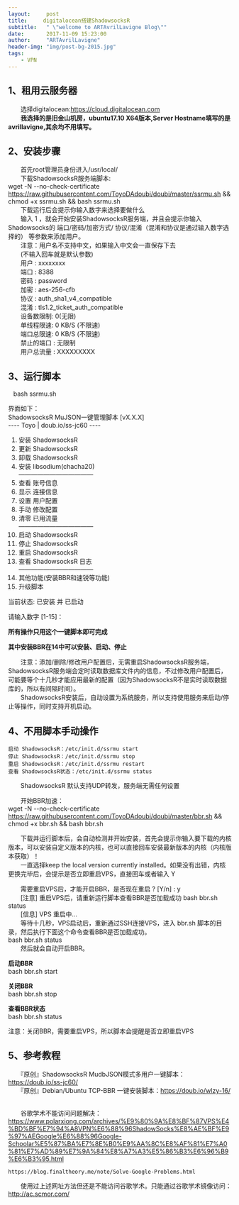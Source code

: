 ```yaml
---
layout:     post
title:     digitalocean搭建ShadowsocksR
subtitle:   " \"welcome to ARTAvrilLavigne Blog\""
date:       2017-11-09 15:23:00
author:     "ARTAvrilLavigne"
header-img: "img/post-bg-2015.jpg"
tags:
    - VPN
---
```

## 1、租用云服务器  
　　选择digitalocean:https://cloud.digitalocean.com  
　　**我选择的是旧金山机房，ubuntu17.10 X64版本,Server Hostname填写的是avrillavigne,其余均不用填写。**  
## 2、安装步骤  
　　首先root管理员身份进入/usr/local/  
　　下载ShadowsocksR服务端脚本:  
    wget -N --no-check-certificate https://raw.githubusercontent.com/ToyoDAdoubi/doubi/master/ssrmu.sh && chmod +x ssrmu.sh && bash ssrmu.sh  
　　下载运行后会提示你输入数字来选择要做什么  
　　输入 1 ，就会开始安装ShadowsocksR服务端，并且会提示你输入Shadowsocks的 端口/密码/加密方式/ 协议/混淆（混淆和协议是通过输入数字选择的） 等参数来添加用户。  
　　注意：用户名不支持中文，如果输入中文会一直保存下去  
　　(不输入回车就是默认参数)  
　　用户 : xxxxxxxx  
　　端口 : 8388  
　　密码 : password  
　　加密 : aes-256-cfb  
　　协议 : auth_sha1_v4_compatible  
　　混淆 : tls1.2_ticket_auth_compatible  
　　设备数限制: 0(无限)  
　　单线程限速: 0 KB/S (不限速)  
　　端口总限速: 0 KB/S (不限速)  
　　禁止的端口 : 无限制  
　　用户总流量 : XXXXXXXXX  

## 3、运行脚本  
    bash ssrmu.sh  

界面如下：  
  ShadowsocksR MuJSON一键管理脚本 [vX.X.X]  
  ---- Toyo | doub.io/ss-jc60 ----  
 
  1. 安装 ShadowsocksR  
  2. 更新 ShadowsocksR  
  3. 卸载 ShadowsocksR  
  4. 安装 libsodium(chacha20)  
————————————  
  5. 查看 账号信息  
  6. 显示 连接信息  
  7. 设置 用户配置  
  8. 手动 修改配置  
  9. 清零 已用流量  
————————————  
 10. 启动 ShadowsocksR  
 11. 停止 ShadowsocksR  
 12. 重启 ShadowsocksR  
 13. 查看 ShadowsocksR 日志  
————————————  
 14. 其他功能(安装BBR和速锐等功能)  
 15. 升级脚本  
 
 当前状态: 已安装 并 已启动  
 
请输入数字 [1-15]：  

**所有操作只用这个一键脚本即可完成**  

**其中安装BBR在14中可以安装、启动、停止**  

　　注意：添加/删除/修改用户配置后，无需重启ShadowsocksR服务端，ShadowsocksR服务端会定时读取数据库文件内的信息，不过修改用户配置后，可能要等个十几秒才能应用最新的配置（因为ShadowsocksR不是实时读取数据库的，所以有间隔时间）。  
　　ShadowsocksR安装后，自动设置为系统服务，所以支持使用服务来启动/停止等操作，同时支持开机启动。  

## 4、不用脚本手动操作  
    启动 ShadowsocksR：/etc/init.d/ssrmu start  
    停止 ShadowsocksR：/etc/init.d/ssrmu stop  
    重启 ShadowsocksR：/etc/init.d/ssrmu restart  
    查看 ShadowsocksR状态：/etc/init.d/ssrmu status  
    
　　ShadowsocksR 默认支持UDP转发，服务端无需任何设置  

　　开始BBR加速：  
wget -N --no-check-certificate https://raw.githubusercontent.com/ToyoDAdoubi/doubi/master/bbr.sh && chmod +x bbr.sh && bash bbr.sh  

　　下载并运行脚本后，会自动检测并开始安装，首先会提示你输入要下载的内核版本，可以安装自定义版本的内核，也可以直接回车安装最新版本的内核（内核版本获取）！  
　　一直选择keep the local version currently installed。如果没有出错，内核更换完毕后，会提示是否立即重启VPS，直接回车或者输入 Y   

　　需要重启VPS后，才能开启BBR，是否现在重启 ? [Y/n] : y  
　　[注意]  重启VPS后，请重新运行脚本查看BBR是否加载成功 bash bbr.sh status  
　　[信息]  VPS 重启中...  
　　等待十几秒，VPS启动后，重新通过SSH连接VPS，进入 bbr.sh 脚本的目录，然后执行下面这个命令查看BBR是否加载成功。  
    bash bbr.sh status  
　　然后就会自动开启BBR。  

**启动BBR**  
bash bbr.sh start  
 
**关闭BBR**  
bash bbr.sh stop  
 
**查看BBR状态**  
bash bbr.sh status  

注意：关闭BBR，需要重启VPS，所以脚本会提醒是否立即重启VPS  

## 5、参考教程  
　　『原创』ShadowsocksR MudbJSON模式多用户一键脚本：https://doub.io/ss-jc60/  
　　『原创』Debian/Ubuntu TCP-BBR 一键安装脚本：https://doub.io/wlzy-16/  

　　谷歌学术不能访问问题解决：  
            https://www.polarxiong.com/archives/%E9%80%9A%E8%BF%87VPS%E4%BD%BF%E7%94%A8VPN%E6%88%96ShadowSocks%E8%AE%BF%E9%97%AEGoogle%E6%88%96Google-Schoolar%E5%87%BA%E7%8E%B0%E9%AA%8C%E8%AF%81%E7%A0%81%E7%AD%89%E7%9A%84%E8%A7%A3%E5%86%B3%E6%96%B9%E6%B3%95.html  

    https://blog.finaltheory.me/note/Solve-Google-Problems.html  

　　使用过上述网址方法但还是不能访问谷歌学术。只能通过谷歌学术镜像访问：http://ac.scmor.com/


